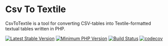 # Csv To Textile

CsvToTextile is a tool for converting CSV-tables into Textile-formatted textual tables written in PHP.

[![Latest Stable Version](https://img.shields.io/packagist/v/dmromanov/csvtotextile.svg?style=flat)](https://packagist.org/packages/dmromanov/csvtotextile)
[![Minimum PHP Version](https://img.shields.io/badge/php-%3E%3D%207.0-8892BF.svg?style=flat)](https://php.net/)
[![Build Status](https://travis-ci.org/dmromanov/csvtotextile.svg?branch=master)](https://travis-ci.org/dmromanov/csvtotextile)
[![codecov](https://codecov.io/gh/dmromanov/csvtotextile/branch/master/graph/badge.svg)](https://codecov.io/gh/dmromanov/csvtotextile)
